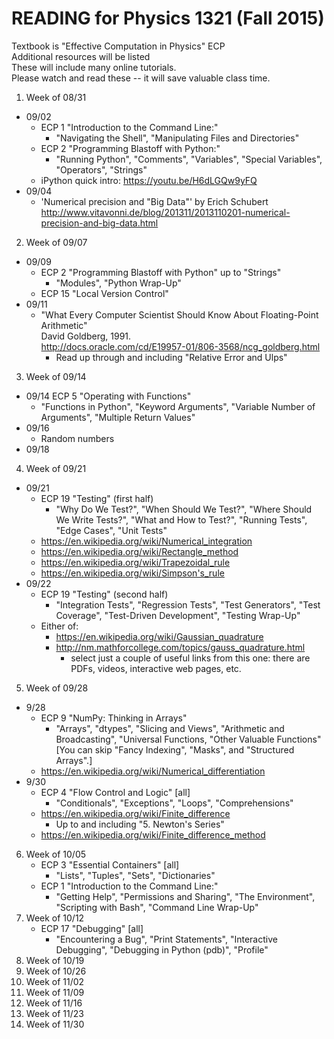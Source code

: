 # READING for Physics 1321 (Fall 2015)

Textbook is "Effective Computation in Physics"  ECP  
Additional resources will be listed  
These will include many online tutorials.  
Please watch and read these -- it will save valuable class time.

1. Week of 08/31
  - 09/02 
    * ECP 1 "Introduction to the Command Line:"
       - "Navigating the Shell", "Manipulating Files and Directories"
    * ECP 2 "Programming Blastoff with Python:"
       - "Running Python", "Comments", "Variables", "Special Variables", "Operators", "Strings"
    * iPython quick intro:  https://youtu.be/H6dLGQw9yFQ  
  - 09/04 
    * 'Numerical precision and "Big Data"' by Erich Schubert  
      http://www.vitavonni.de/blog/201311/2013110201-numerical-precision-and-big-data.html
2. Week of 09/07
  - 09/09 
    * ECP 2 "Programming Blastoff with Python" up to "Strings"
      - "Modules", "Python Wrap-Up"
    * ECP 15 "Local Version Control"
  - 09/11 
    * "What Every Computer Scientist Should Know About Floating-Point Arithmetic"  
      David Goldberg, 1991.  
      http://docs.oracle.com/cd/E19957-01/806-3568/ncg_goldberg.html
       - Read up through and including "Relative Error and Ulps"
3. Week of 09/14
  - 09/14  ECP 5 "Operating with Functions"
    * "Functions in Python", "Keyword Arguments", "Variable Number of Arguments", "Multiple Return Values"
  - 09/16  
    * Random numbers
  - 09/18  
4. Week of 09/21
  - 09/21
    * ECP 19 "Testing"  (first half)
      - "Why Do We Test?", "When Should We Test?", "Where Should We Write Tests?", "What and How to Test?", "Running Tests", "Edge Cases", "Unit Tests" 
    * https://en.wikipedia.org/wiki/Numerical_integration
    * https://en.wikipedia.org/wiki/Rectangle_method
    * https://en.wikipedia.org/wiki/Trapezoidal_rule
    * https://en.wikipedia.org/wiki/Simpson's_rule
  - 09/22
    * ECP 19 "Testing"  (second half)
      - "Integration Tests", "Regression Tests", "Test Generators", "Test Coverage", "Test-Driven Development", "Testing Wrap-Up"
    * Either of: 
      - https://en.wikipedia.org/wiki/Gaussian_quadrature
      - http://nm.mathforcollege.com/topics/gauss_quadrature.html
         * select just a couple of useful links from this one: there are PDFs, videos, interactive web pages, etc.

5. Week of 09/28
  - 9/28 
    * ECP 9 "NumPy: Thinking in Arrays"
      - "Arrays", "dtypes", "Slicing and Views", "Arithmetic and Broadcasting", "Universal Functions, "Other Valuable Functions"
      [You can skip "Fancy Indexing", "Masks", and "Structured Arrays".]
    * https://en.wikipedia.org/wiki/Numerical_differentiation
  - 9/30
    * ECP 4 "Flow Control and Logic"  [all]
      - "Conditionals", "Exceptions", "Loops", "Comprehensions"
    * https://en.wikipedia.org/wiki/Finite_difference
       - Up to and including "5. Newton's Series"
    * https://en.wikipedia.org/wiki/Finite_difference_method

6. Week of 10/05
    * ECP 3 "Essential Containers"  [all]
      - "Lists", "Tuples", "Sets", "Dictionaries"
    * ECP 1 "Introduction to the Command Line:"
      - "Getting Help", "Permissions and Sharing", "The Environment", "Scripting with Bash", "Command Line Wrap-Up"
7. Week of 10/12
    * ECP 17 "Debugging"  [all]
      - "Encountering a Bug", "Print Statements", "Interactive Debugging", "Debugging in Python (pdb)", "Profile"
8. Week of 10/19
9. Week of 10/26
10. Week of 11/02
11. Week of 11/09
12. Week of 11/16
13. Week of 11/23
14. Week of 11/30
